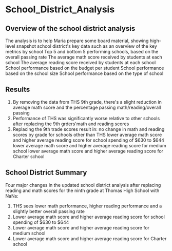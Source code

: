 # School_District_Analysis

## Overview of the school district analysis
The analysis is to help Maria prepare some board material, showing high-level snapshot school district's key data such as 
an overview of the key metrics by school 
Top 5 and bottom 5 performing schools, based on the overall passing rate
The average math score received by students at each school
The average reading score received by students at each school
School performance based on the budget per student
School performance based on the school size 
School performance based on the type of school

## Results 

1. By removing the data from THS 9th grade, there's a slight reduction in average math score and the percentage passing math/reading/overall passing 
2. Performance of THS was significantly worse relative to other schools after replacing the 9th grders'math and reading scores 
3. Replacing the 9th trade scores result in: 
  no change in math and reading scores by grade for schools other than THS
  lower average math score and higher average reading score for school spending of $630 to $644
  lower average math score and higher average reading score for medium school 
  lower average math score and higher average reading score for Charter school

## School District Summary 

Four major changes in the updated school district analysis after replacing reading and math scores for the ninth grade at Thomas High School with NaNs:
1. THS sees lower math performance, higher reading performance and a slightly better overall passing rate
2. Lower average math score and higher average reading score for school spending of $630 to $644
3. Lower average math score and higher average reading score for medium school 
4. Lower average math score and higher average reading score for Charter school


